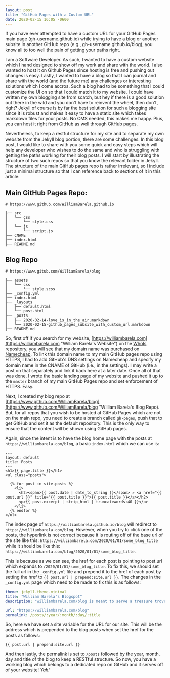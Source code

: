 ```yaml
---
layout: post
title: "GitHub Pages with a Custom URL"
date: 2020-02-15 16:05 -0600
---
```


If you have ever attempted to have a custom URL for your GitHub Pages main page (gh-username.github.io) while trying to have a blog or another subsite in another GitHub repo (e.g., gh-username.github.io/blog), you know all to too well the pain of getting your paths right.

I am a Software Developer. As such, I wanted to have a custom website which I hand designed to show off my work and share with the world. I also wanted to host it on Github Pages since hosting is free and pushing out changes is easy. Lastly, I wanted to have a blog so that I can journal and share with the world (and the future me) any challenges or interesting solutions which I come accros. Such a blog had to be something that I could customize the UI on so that I could match it to my website. I could have written my own blogging site from scatch, but hey if there is a good solution out there in the wild and you don't have to reinvent the wheel, then don't, right? Jekyll of course is by far the best solution for such a blogging site since it is robust and makes it easy to have a static site which takes markdown files for your posts. No CMS needed, this makes me happy. Plus, you can host it right from GitHub as well through GitHub pages.

Nevertheless, to keep a restful structure for my site and to separate my own website from the Jekyll blog portion, there are some challenges. In this blog post, I would like to share with you some quick and easy steps which will help any developer who wishes to do the same and who is struggling with getting the paths working for their blog posts. I will start by illustrating the structure of two such repos so that you know the relevant folder in Jekyll. The structure of the main GitHub pages repo is rather irrelevant, so I include just a minimal structure so that I can reference back to sections of it in this article:

## Main GitHub Pages Repo:
```
# https://www.github.com/WilliamBarela.github.io

├── src
│   └── css
│       └── style.css
│   └── js
│       └── script.js
├── CNAME
├── index.html
├── README.md

```

## Blog Repo
```
# https://www.gitub.com/WilliamBarela/blog

├── assets
│   └── css
│       └── style.scss
├── _config.yml
├── index.html
├── _layouts
│   ├── default.html
│   └── post.html
├── _posts
│   ├── 2020-02-14-love_is_in_the_air.markdown
│   └── 2020-02-15-github_pages_subsite_with_custom_url.markdown
├── README.md

```

So, first off if you search for my website, [https://williambarela.com](https://williambarela.com "William Barela's Website") on the [WhoIs](https://who.is "Who.is domain name repository") repository, you will see that my domain name was purchased on [Namecheap](https://www.namecheap.com/ "Namecheap Domain Names"). To link this domain name to my main GitHub pages repo using HTTPS, I had to add GitHub's DNS settings on Namecheap and specify my domain name in the CNAME of GitHub (i.e., in the settings). I may write a post on that separately and link it back here at a later date. Once all of that was done, I wrote the basic landing page of my website and pushed it up to the `master` branch of my main GitHub Pages repo and set enforcement of HTTPS. Easy.

Next, I created my blog repo at [https://www.github.com/WilliamBarela/blog](https://www.github.com/WilliamBarela/blog "William Barela's Blog Repo).
But, for all repos that you wish to be hosted at GitHub Pages which are not on the main repo, you need to create a branch called `gh-pages`, push that to get GitHub and set it as the default repository. This is the only way to ensure that the content will be shown using GitHub pages.

Again, since the intent is to have the blog home page with the posts at `https://williambarela.com/blog`, a basic `index.html` which we can use is:

```
---
layout: default
title: Posts
---
<h1>{{ page.title }}</h1>
<ul class="posts">

  {% for post in site.posts %}
    <li>
      <h2><span>{{ post.date | date_to_string }}</span> » <a href="{{ post.url }}" title="{{ post.title }}">{{ post.title }}</a></h2>
      <p>{{ post.excerpt | strip_html | truncatewords:40 }}</p>
    </li>
  {% endfor %}
</ul>
```

The index page of `https://williambarela.github.io/blog` will redirect to `https://williambarela.com/blog`. However, when you try to click one of the posts, the hyperlink is not correct because it is routing off of the base url of the site like this: `https://williambarela.com/2020/01/01/some_blog_title` while it should be like this: `https://williambarela.com/blog/2020/01/01/some_blog_title`.

This is because as we can see, the href for each post is pointing to post.url which expands to `/2020/01/01/some_blog_title`.
To fix this, we should set the full url in the `_config.yml` file and prepend it to the href of each post by setting the href to `{{ post.url | prepend:site.url }}`. The changes in the `_config.yml` page which need to be made to fix this is as follows:

```yml
theme: jekyll-theme-minimal
title: "William Barela's Blogspot"
description: "williambarela.com/blog is meant to serve a treasure trove of knowledge on how to program both front-end and back-end websites, as well as provide insights into DevOps"

url: "https://williambarela.com/blog"
permalink: /posts/:year/:month/:day/:title
```

So, here we have set a site variable for the URL for our site. This will be the address which is prepended to the blog posts when set the href for the posts as follows:

```
{{ post.url | prepend:site.url }}
```

And then lastly, the permalink is set to `/posts` followed by the year, month, day and title of the blog to keep a RESTful structure. So now, you have a working blog which belongs to a dedicated repo on GitHub and it serves off of your website! _Yah!_
